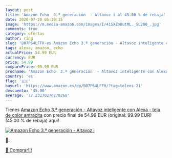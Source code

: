 ```yaml
---
layout: post
title: 'Amazon Echo  3.ª generación  - Altavoz i al 45.00 % de rebaja'
date: 2020-07-20 05:39:15
image: 'https://m.media-amazon.com/images/I/41SXZoOutML._SL200_.jpg'
comments: true
category: ofertas
author: ring
slug: 'B07P64LFFH-es Amazon Echo 3.ª generación - Altavoz inteligente con Alexa...'
tags: alexa, amazon, echo
actualPrice: 54.99 EUR
currency: EUR
price: 54.99
comparePrice: 99.99 EUR
prodname: 'Amazon Echo  3.ª generación  - Altavoz inteligente con Alexa - tela de color antracita'
country: 'es'
flag: '🇪🇸'
buyurl: 'https://www.amazon.es/dp/B07P64LFFH/?tag=tolees-21'
descuento: '45.00'
average: '77.23270270270268'
---
```


Tienes [Amazon Echo  3.ª generación  - Altavoz inteligente con Alexa - tela de color antracita](https://www.amazon.es/dp/B07P64LFFH/?tag=tolees-21) con precio final de  54.99 EUR (original: 99.99 EUR) (45.00 %  de rebaja) aqui!

[![Amazon Echo  3.ª generación  - Altavoz i](https://m.media-amazon.com/images/I/41SXZoOutML._SL200_.jpg)](https://www.amazon.es/dp/B07P64LFFH/?tag=tolees-21)

🔎:


[🛒 Comprar!!!](https://www.amazon.es/dp/B07P64LFFH/?tag=tolees-21)
